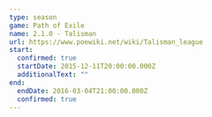 ```yaml
---
type: season
game: Path of Exile
name: 2.1.0 - Talisman
url: https://www.poewiki.net/wiki/Talisman_league
start:
  confirmed: true
  startDate: 2015-12-11T20:00:00.000Z
  additionalText: ""
end:
  endDate: 2016-03-04T21:00:00.000Z
  confirmed: true
---
```


